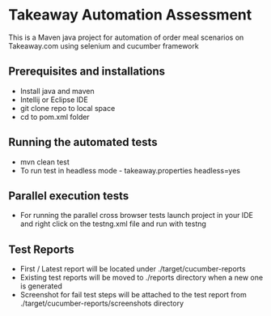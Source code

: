# Takeaway Automation Assessment
This is a Maven java project for automation of order meal scenarios on Takeaway.com using selenium and cucumber framework
## Prerequisites and installations
- Install java and maven
- Intellij or Eclipse IDE
- git clone repo to local space
- cd to pom.xml folder
## Running the automated tests
- mvn clean test
- To run test in headless mode - takeaway.properties headless=yes
## Parallel execution tests
- For running the parallel cross browser tests launch project in your IDE and right click on the testng.xml file and run with testng
## Test Reports
- First / Latest report will be located under ./target/cucumber-reports
- Existing test reports will be moved to ./reports directory when a new one is generated
- Screenshot for fail test steps will be attached to the test report from ./target/cucumber-reports/screenshots directory
